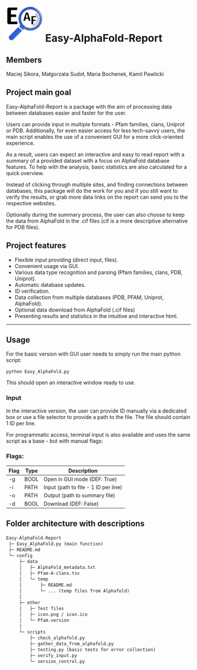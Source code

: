 <h1><img src="./config/other/eaf_icon.png" width="100" height="100"> Easy-AlphaFold-Report  </h1>

## Members
Maciej Sikora, Małgorzata Sudoł, Maria Bochenek, Kamil Pawlicki 

## Project main goal
Easy-AlphaFold-Report is a package with the aim of processing
data between databases easier and faster for the user.

Users can provide input in multiple formats - Pfam families, clans, Uniprot or PDB.
Additionally, for even easier access for less tech-savvy users, the main script
enables the use of a convenient GUI for a more click-oriented experience.

As a result, users can expect an interactive and easy to read report
with a summary of a provided dataset with a focus on AlphaFold database features.
To help with the analysis, basic statistics are also calculated for a quick overview.


Instead of clicking through multiple sites, and finding connections between
databases, this package will do the work for you and if you still want to verify
the results, or grab more data links on the report can send you to the respective
websites.

Optionally during the summary process, the user can also choose to keep
the data from AlphaFold in the .cif files (cif is a more descriptive alternative
for PDB files).

## Project features
- Flexible input providing (direct input, files).
- Convenient usage via GUI.
- Various data type recognition and parsing (Pfam families, clans, PDB, Uniprot).
- Automatic database updates.
- ID verification.
- Data collection from multiple databases (PDB, PFAM, Uniprot, AlphaFold).
- Optional data download from AlphaFold (.cif files)
- Presenting results and statistics in the intuitive and interactive html.

----------------------------------

## Usage

For the basic version with GUI user needs to simply run the main python script:
```
python Easy_AlphaFold.py
```
This should open an interactive window ready to use.

### Input

In the interactive version, the user can provide ID manually
via a dedicated box or use a file selector to provide a path to the file.
The file should contain 1 ID per line.

For programmatic access, terminal input is also available and uses
the same script as a base - but with manual flags:


### Flags:

| Flag | Type  | Description                          |
|------|-------|--------------------------------------|
| -g   | BOOL  | Open in GUI mode (DEF: True)         |
| -i   | PATH  | Input (path to file - 1 ID per line) |
| -o   | PATH  | Output (path to summary file)        | 
| -d   | BOOL  | Download (DEF: False)                |





## Folder architecture with descriptions
```
Easy-AlphaFold-Report    
 ├─ Easy_AlphaFold.py (main function)    
 ├─ README.md    
 └─ config     
     ├─ data
     │   ├─ AlphaFold_metadata.txt
     │   ├─ Pfam-A-clans.tsv
     │   └─ temp
     │       ├─ README.md
     │       └─ ... (temp files from Alphafold)
     │
     ├─ other
     │   ├─ Test files
     │   ├─ icon.png / icon.ico
     │   └─ Pfam.version
     │
     └─ scripts
         ├─ check_alphafold.py
         ├─ gather_data_from_alphafold.py
         ├─ testing.py (basic tests for error collection)
         ├─ verify_input.py
         └─ version_control.py
```
